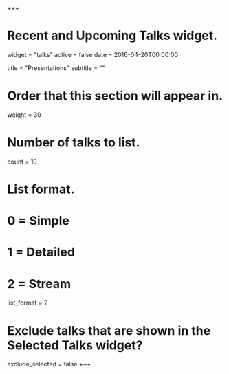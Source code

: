 +++
# Recent and Upcoming Talks widget.
widget = "talks"
active = false
date = 2016-04-20T00:00:00

title = "Presentations"
subtitle = ""

# Order that this section will appear in.
weight = 30

# Number of talks to list.
count = 10

# List format.
#   0 = Simple
#   1 = Detailed
#   2 = Stream
list_format = 2

# Exclude talks that are shown in the Selected Talks widget?
exclude_selected = false
+++

